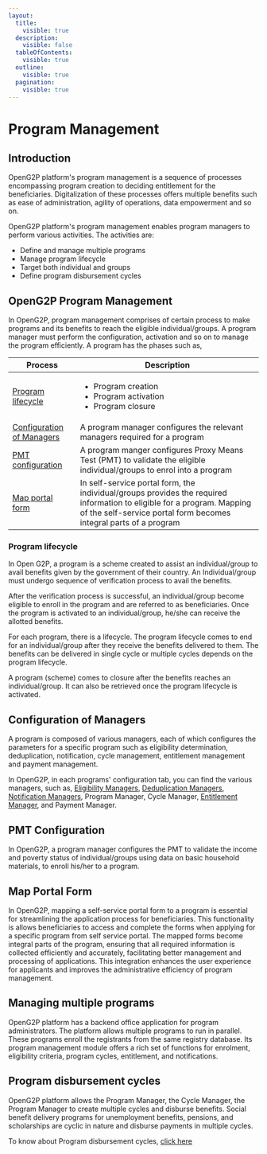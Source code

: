 ```yaml
---
layout:
  title:
    visible: true
  description:
    visible: false
  tableOfContents:
    visible: true
  outline:
    visible: true
  pagination:
    visible: true
---
```


# Program Management

## Introduction

OpenG2P platform's program management is a sequence of processes encompassing program creation to deciding entitlement for the beneficiaries. Digitalization of these processes offers multiple benefits such as ease of administration, agility of operations, data empowerment and so on.

OpenG2P platform's program management enables program managers to perform various activities.  The activities are:

* Define and manage multiple programs
* Manage program lifecycle&#x20;
* Target both individual and groups&#x20;
* Define program disbursement cycles

## OpenG2P Program Management

In OpenG2P, program management comprises of certain process to make programs and its benefits to reach the eligible individual/groups. A program manager must perform the configuration, activation  and so on to manage the program efficiently.  A program has the phases such as,

| Process                                                                      | Description                                                                                                                                                                                    |
| ---------------------------------------------------------------------------- | ---------------------------------------------------------------------------------------------------------------------------------------------------------------------------------------------- |
| [Program lifecycle](program-management.md#program-lifecycle)                 | <ul><li>Program creation</li><li>Program activation</li><li>Program closure</li></ul>                                                                                                          |
| [Configuration of Managers](program-management.md#configuration-of-managers) |  A program manager configures the relevant managers required for a program                                                                                                                     |
| [PMT configuration](program-management.md#pmt-configuration)                 | A program manger configures Proxy Means Test (PMT) to validate the eligible individual/groups to enrol into a program                                                                          |
| [Map portal form](program-management.md#map-portal-form)                     | In self-service portal form, the individual/groups provides the required information to eligible for a program. Mapping of  the self-service portal form becomes integral parts of a program   |

### Program lifecycle

In Open G2P, a program is a scheme created to assist an individual/group to avail benefits given by  the government of their country. An Individual/group must undergo sequence of verification process to avail the benefits.&#x20;

After the verification process is successful, an individual/group become eligible to enroll in the program and are referred to as beneficiaries. Once the program is activated to an individual/group, he/she can receive the allotted benefits.

&#x20;For each program, there is a lifecycle. The program lifecycle comes to end for an individual/group after they receive the benefits delivered to them.  The benefits can be delivered in single cycle or multiple cycles depends on the program lifecycle.

A program (scheme) comes to closure after the benefits reaches an individual/group. It can also be retrieved once the program lifecycle is activated.

## Configuration of Managers

A program is composed of various managers, each of which configures the parameters for a specific program such as eligibility determination, deduplication, notification, cycle management, entitlement management and payment management.&#x20;

In OpenG2P, in each programs' configuration tab, you can find the various managers, such as, [Eligibility Managers](eligibility/), [Deduplication Managers](deduplication/), [Notification Managers](notifications.md), Program Manager, Cycle Manager, [Entitlement Manager](entitlement/), and Payment Manager.

## PMT Configuration

In OpenG2P, a program manager configures the PMT to validate the income and poverty status of individual/groups using data on basic household materials, to enroll his/her to a program.

## Map Portal Form

In OpenG2P, mapping a self-service portal form to a program is essential for streamlining the application process for beneficiaries. This functionality is allows beneficiaries to access and complete the forms when applying for a specific program from self service portal. The mapped forms become integral parts of the program, ensuring that all required information is collected efficiently and accurately, facilitating better management and processing of applications. This integration enhances the user experience for applicants and improves the administrative efficiency of program management.

## Managing multiple programs

OpenG2P platform has a backend office application for program administrators. The platform allows multiple programs to run in parallel. These programs enroll the registrants from the same registry database. Its program management module offers a rich set of functions for enrolment, eligibility criteria, program cycles, entitlement, and notifications.

## Program disbursement cycles

OpenG2P platform allows the Program Manager, the Cycle Manager, the Program Manager to create multiple cycles and disburse benefits. Social benefit delivery programs for unemployment benefits, pensions, and scholarships are cyclic in nature and disburse payments in multiple cycles.

To know about Program disbursement cycles, [click here](https://app.gitbook.com/o/bnTr6Kp4z4CXR4QVIPSa/s/CwMntokukpQZjoCcqMwL/\~/changes/151/platform/modules/program-and-beneficiary-management-system/program-disbursement-cycles)
